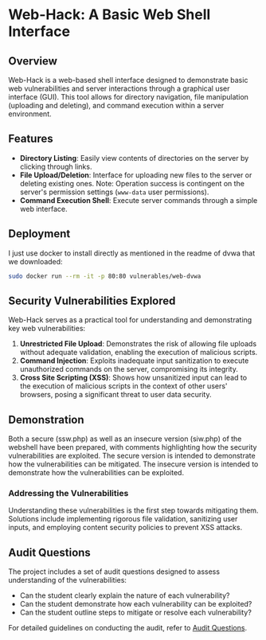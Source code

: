 # Web-Hack: A Basic Web Shell Interface

## Overview

Web-Hack is a web-based shell interface designed to demonstrate basic web vulnerabilities and server interactions through a graphical user interface (GUI). This tool allows for directory navigation, file manipulation (uploading and deleting), and command execution within a server environment.

## Features

- **Directory Listing**: Easily view contents of directories on the server by clicking through links.
- **File Upload/Deletion**: Interface for uploading new files to the server or deleting existing ones. Note: Operation success is contingent on the server's permission settings (`www-data` user permissions).
- **Command Execution Shell**: Execute server commands through a simple web interface.

## Deployment

I just use docker to install directly as mentioned in the readme of dvwa that we downloaded:

```bash
sudo docker run --rm -it -p 80:80 vulnerables/web-dvwa
```


## Security Vulnerabilities Explored

Web-Hack serves as a practical tool for understanding and demonstrating key web vulnerabilities:

1. **Unrestricted File Upload**: Demonstrates the risk of allowing file uploads without adequate validation, enabling the execution of malicious scripts.
2. **Command Injection**: Exploits inadequate input sanitization to execute unauthorized commands on the server, compromising its integrity.
3. **Cross Site Scripting (XSS)**: Shows how unsanitized input can lead to the execution of malicious scripts in the context of other users' browsers, posing a significant threat to user data security.

## Demonstration

Both a secure (ssw.php) as well as an insecure version (siw.php) of the webshell have been prepared, with comments highlighting how the security vulnerabilities are exploited. The secure version is intended to demonstrate how the vulnerabilities can be mitigated. The insecure version is intended to demonstrate how the vulnerabilities can be exploited.

### Addressing the Vulnerabilities

Understanding these vulnerabilities is the first step towards mitigating them. Solutions include implementing rigorous file validation, sanitizing user inputs, and employing content security policies to prevent XSS attacks.

## Audit Questions

The project includes a set of audit questions designed to assess understanding of the vulnerabilities:

- Can the student clearly explain the nature of each vulnerability?
- Can the student demonstrate how each vulnerability can be exploited?
- Can the student outline steps to mitigate or resolve each vulnerability?

For detailed guidelines on conducting the audit, refer to [Audit Questions](https://github.com/01-edu/public/tree/master/subjects/cybersecurity/web-hack/audit).
